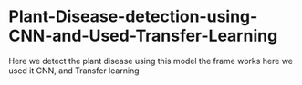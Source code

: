 # Plant-Disease-detection-using-CNN-and-Used-Transfer-Learning
Here we detect the plant disease using this model the frame works here we used it CNN, and Transfer learning
